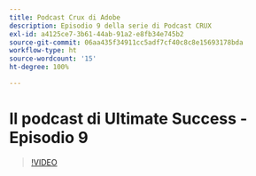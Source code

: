 ```yaml
---
title: Podcast Crux di Adobe
description: Episodio 9 della serie di Podcast CRUX
exl-id: a4125ce7-3b61-44ab-91a2-e8fb34e745b2
source-git-commit: 06aa435f34911cc5adf7cf40c8c8e15693178bda
workflow-type: ht
source-wordcount: '15'
ht-degree: 100%

---
```


# Il podcast di Ultimate Success - Episodio 9

>[!VIDEO](https://video.tv.adobe.com/v/3429770?quality=12learn=on)
